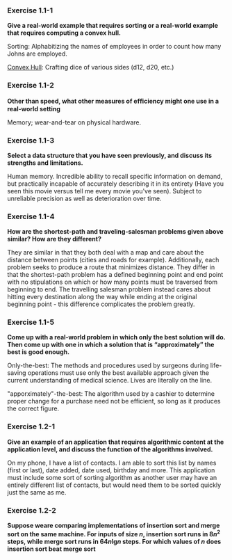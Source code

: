 ### Exercise 1.1-1
**Give a real-world example that requires sorting or a real-world example that requires computing a convex hull.**

Sorting: Alphabitizing the names of employees in order to count how many Johns are employed.

[Convex Hull](https://en.wikipedia.org/wiki/Convex_hull): Crafting dice of various sides (d12, d20, etc.)

### Exercise 1.1-2
**Other than speed, what other measures of efﬁciency might one use in a real-world setting**

Memory; wear-and-tear on physical hardware.

### Exercise 1.1-3
**Select a data structure that you have seen previously, and discuss its strengths and limitations.**

Human memory. Incredible ability to recall specific information on demand, but practically incapable of accurately describing it in its entirety (Have you seen this movie versus tell me every movie you've seen). Subject to unreliable precision as well as deterioration over time.

### Exercise 1.1-4
**How are the shortest-path and traveling-salesman problems given above similar? How are they different?**

They are similar in that they both deal with a map and care about the distance between points (cities and roads for example). Additionally, each problem seeks to produce a route that minimizes distance. They differ in that the shortest-path problem has a defined beginning point and end point with no stipulations on which or how many points must be traversed from beginning to end. The travelling salesman problem instead cares about hitting every destination along the way while ending at the original beginning point - this difference complicates the problem greatly.

### Exercise 1.1-5
**Come up with a real-world problem in which only the best solution will do. Then come up with one in which a solution that is “approximately” the best is good enough.**

Only-the-best: The methods and procedures used by surgeons during life-saving operations must use only the best available approach given the current understanding of medical science. Lives are literally on the line.

"apporximately"-the-best: The algorithm used by a cashier to determine proper change for a purchase need not be efficient, so long as it produces the correct figure.

### Exercise 1.2-1
**Give an example of an application that requires algorithmic content at the application level, and discuss the function of the algorithms involved.**

On my phone, I have a list of contacts. I am able to sort this list by names (first or last), date added, date used, birthday and more. This application must include some sort of sorting algorithm as another user may have an entirely different list of contacts, but would need them to be sorted quickly just the same as me.

### Exercise 1.2-2
**Suppose weare comparing implementations of insertion sort and merge sort on the same machine. For inputs of size *n*, insertion sort runs in 8*n*<sup>2</sup> steps, while merge sort runs in 64*n*lg*n* steps. For which values of *n* does insertion sort beat merge sort**